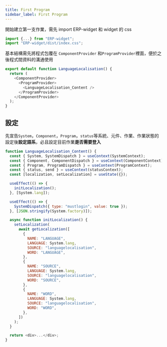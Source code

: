 ```yaml
---
title: First Program
sidebar_label: First Program
---
```


開始建立第一支作業，需先 import ERP-widget 和 widget 的 css

```javascript
import {...} from "ERP-widget";
import "ERP-widget/dist/index.css";
```

基本結構需先將程式包覆在 `ComponentProvider` 和`ProgramProvider`裡面，便於之後程式間資料的溝通使用

```javascript
export default function LanguageLocalisation() {
  return (
    <ComponentProvider>
      <ProgramProvider>
        <LanguageLocalisation_Content />
      </ProgramProvider>
    </ComponentProvider>
  );
}
```

## 設定

先宣告`System`，`Component`，`Program`，`status`等系統、元件、作業、作業狀態的設定後**設定語系**，必且設定目前作業**是否需要登入**

```javascript
function LanguageLocalisation_Content() {
  const { System, SystemDispatch } = useContext(SystemContext);
  const { Component, ComponentDispatch } = useContext(ComponentContext);
  const { Program, ProgramDispatch } = useContext(ProgramContext);
  const { status, send } = useContext(statusContext);
  const [localization, setLocalization] = useState({});

  useEffect(() => {
    initLocalization();
  }, [System.lang]);

  useEffect(() => {
    SystemDispatch({ type: "mustlogin", value: true });
  }, [JSON.stringify(System.factory)]);

  async function initLocalization() {
    setLocalization(
      await getLocalization([
        {
          NAME: "LANGUAGE",
          LANGUAGE: System.lang,
          SOURCE: "languagelocalisation",
          WORD: "LANGUAGE",
        },
        {
          NAME: "SOURCE",
          LANGUAGE: System.lang,
          SOURCE: "languagelocalisation",
          WORD: "SOURCE",
        },
        {
          NAME: "WORD",
          LANGUAGE: System.lang,
          SOURCE: "languagelocalisation",
          WORD: "WORD",
        },
      ])
    );
  }

  return <div>...</div>;
}
```
